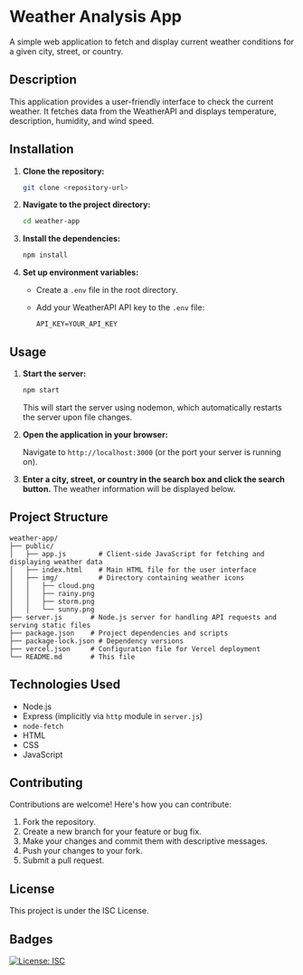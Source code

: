 # Weather Analysis App

A simple web application to fetch and display current weather conditions for a given city, street, or country.

## Description

This application provides a user-friendly interface to check the current weather. It fetches data from the WeatherAPI and displays temperature, description, humidity, and wind speed.

## Installation

1.  **Clone the repository:**

    ```bash
    git clone <repository-url>
    ```

2.  **Navigate to the project directory:**

    ```bash
    cd weather-app
    ```

3.  **Install the dependencies:**

    ```bash
    npm install
    ```

4.  **Set up environment variables:**

    *   Create a `.env` file in the root directory.
    *   Add your WeatherAPI API key to the `.env` file:

        ```
        API_KEY=YOUR_API_KEY
        ```

## Usage

1.  **Start the server:**

    ```bash
    npm start
    ```

    This will start the server using nodemon, which automatically restarts the server upon file changes.

2.  **Open the application in your browser:**

    Navigate to `http://localhost:3000` (or the port your server is running on).

3.  **Enter a city, street, or country in the search box and click the search button.** The weather information will be displayed below.

## Project Structure

```
weather-app/
├── public/
│   ├── app.js        # Client-side JavaScript for fetching and displaying weather data
│   ├── index.html    # Main HTML file for the user interface
│   ├── img/          # Directory containing weather icons
│   │   ├── cloud.png
│   │   ├── rainy.png
│   │   ├── storm.png
│   │   └── sunny.png
├── server.js       # Node.js server for handling API requests and serving static files
├── package.json    # Project dependencies and scripts
├── package-lock.json # Dependency versions
├── vercel.json     # Configuration file for Vercel deployment
└── README.md       # This file
```

## Technologies Used

*   Node.js
*   Express (implicitly via `http` module in `server.js`)
*   `node-fetch`
*   HTML
*   CSS
*   JavaScript

## Contributing

Contributions are welcome! Here's how you can contribute:

1.  Fork the repository.
2.  Create a new branch for your feature or bug fix.
3.  Make your changes and commit them with descriptive messages.
4.  Push your changes to your fork.
5.  Submit a pull request.

## License

This project is under the ISC License.

## Badges

[![License: ISC](https://img.shields.io/badge/License-ISC-blue.svg)](https://opensource.org/licenses/ISC)
